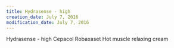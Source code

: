 ```yaml
---
title: Hydrasense - high
creation_date: July 7, 2016
modification_date: July 7, 2016
---
```



Hydrasense - high
Cepacol 
Robaxaset
Hot muscle relaxing cream
